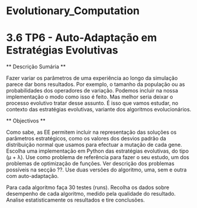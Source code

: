 # Evolutionary_Computation

# 3.6 TP6 - Auto-Adaptação em Estratégias Evolutivas

** Descrição Sumária **

Fazer variar os parâmetros de uma experiência ao longo da simulação parece dar bons resultados. Por exemplo, o tamanho da população ou as probabilidades dos operadores de variação. Podemos incluir na nossa implementação o modo como isso é feito. Mas melhor seria deixar o processo evolutivo tratar desse assunto. É isso que vamos estudar, no contexto das estratégias evolutivas, variante dos algoritmos evolucionários.

** Objectivos **

Como sabe, as EE permitem incluir na representação das soluções os parâmetros estratégicos, como os valores dos desvios padrão da distribuição normal que usamos para efectuar a mutação de cada gene. Escolha uma implementação em Python das estratégias evolutivas, do tipo (μ + λ). Use como problema de referência para fazer o seu estudo, um dos problemas de optimização de funções. Ver descrição dos problemas possíveis na secção ??. Use duas versões do algoritmo, uma, sem e outra com auto-adaptação.

Para cada algoritmo faça 30 testes (runs). Recolha os dados sobre desempenho de cada algoritmo, medido pela qualidade do resultado. Analise estatisticamente os resultados e tire conclusões.